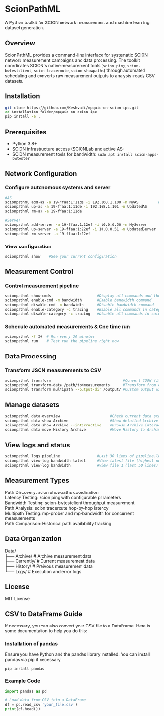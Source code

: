 # ScionPathML

A Python toolkit for SCION network measurement and machine learning dataset generation.

## Overview

ScionPathML provides a command-line interface for systematic SCION network measurement campaigns and data processing. The toolkit coordinates SCION's native measurement tools (`scion ping`, `scion-bwtestclient`, `scion traceroute`, `scion showpaths`) through automated scheduling and converts raw measurement outputs to analysis-ready CSV datasets.

## Installation

```bash
git clone https://github.com/Keshvadi/mpquic-on-scion-ipc.git
cd installation-folder/mpquic-on-scion-ipc
pip install -e .
```
## Prerequisites
- Python 3.8+ 
- SCION infrastructure access (SCIONLab and active AS)
- SCION measurement tools for bandwidth: `sudo apt install scion-apps-bwtester`



## Network Configuration 

### Configure autonomous systems and server
```bash
#AS
scionpathml add-as -a 19-ffaa:1:11de -i 192.168.1.100 -n MyAS         #Add your AS
scionpathml up-as -a 19-ffaa:1:11de -i 192.168.1.101 -n UpdatedAS      #Update AS details
scionpathml rm-as -a 19-ffaa:1:11de                                    #Remove AS

#Server
scionpathml add-server -a 19-ffaa:1:22ef -i 10.0.0.50 -n MyServer      #Add your server
scionpathml up-server -a 19-ffaa:1:22ef -i 10.0.0.51 -n UpdatedServer  #Update server details
scionpathml rm-server -a 19-ffaa:1:22ef                                #Remove server
```
### View configuration
```bash
scionpathml show    #See your current configuration
```
## Measurement Control

### Control measurement pipeline
```bash
scionpathml show-cmds                     #Display all commands and their status
scionpathml enable-cmd -m bandwidth       #Enable bandwidth command
scionpathml disable-cmd -m bandwidth      #Disable bandwidth command
scionpathml enable-category -c tracing    #Enable all commands in category tracing
scionpathml disable-category -c tracing   #Disable all commands in category tracing
```
### Schedule automated measurements & One time run
```bash
scionpathml -f 30  # Run every 30 minutes
scionpathml run    # Test run the pipeline right now

```
## Data Processing

### Transform JSON measurements to CSV
```bash
scionpathml transform                                 #Convert JSON files to CSV
scionpathml transform-data /path/to/measurements      #Transform from custom path
scionpathml transform multipath --output-dir /output/ #Custom output with default data
```
## Manage datasets
```bash
scionpathml data-overview                       #Check current data status
scionpathml data-show Archive                   #Show detailed Archive contents
scionpathml data-show Archive --interractive    #Browse Archive interactively
scionpathml data-move History Archive           #Move History to Archive
```
## View logs and status
```bash
scionpathml logs pipeline                 #Last 30 lines of pipeline.log
scionpathml view-log bandwidth latest     #View latest file (highest number)
scionpathml view-log bandwidth            #View file 1 (last 50 lines)

```
## Measurement Types

Path Discovery: scion showpaths coordination  
Latency Testing: scion ping with configurable parameters  
Bandwidth Testing: scion-bwtestclient throughput measurement  
Path Analysis: scion traceroute hop-by-hop latency  
Multipath Testing: mp-prober and mp-bandwidth for concurrent measurements  
Path Comparison: Historical path availability tracking  


## Data Organization

Data/  
├── Archive/     # Archive measurement data  
├── Currently/   # Current measurement data  
├── History/     # Preivous measurement data  
└── Logs/        # Execution and error logs  


## License
MIT License


## CSV to DataFrame Guide

If necessary, you can also convert your CSV file to a DataFrame. Here is some documentation to help you do this:

### Installation of pandas

Ensure you have Python and the pandas library installed. You can install pandas via pip if necessary:

```bash
pip install pandas
```
### Example Code

```python
import pandas as pd

# Load data from CSV into a DataFrame
df = pd.read_csv('your_file.csv')
print(df.head())
```


